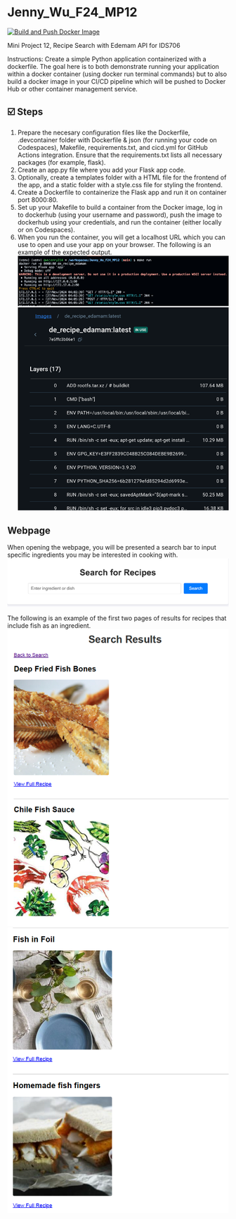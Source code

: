 # Jenny_Wu_F24_MP12

[![Build and Push Docker Image](https://github.com/nogibjj/Jenny_Wu_F24_MP12/actions/workflows/cicd.yml/badge.svg)](https://github.com/nogibjj/Jenny_Wu_F24_MP12/actions/workflows/cicd.yml)

Mini Project 12, Recipe Search with Edemam API for IDS706

Instructions: Create a simple Python application containerized with a dockerfile. The goal here is to both demonstrate running your application within a docker container (using docker run terminal commands) but to also build a docker image in your CI/CD pipeline which will be pushed to Docker Hub or other container management service.

## ☑️ Steps
1. Prepare the necesary configuration files like the Dockerfile, .devcontainer folder with Dockerfile & json (for running your code on Codespaces), Makefile, requirements.txt, and cicd.yml for GitHub Actions integration. Ensure that the requirements.txt lists all necessary packages (for example, flask).
2. Create an app.py file where you add your Flask app code.
3. Optionally, create a templates folder with a HTML file for the frontend of the app, and a static folder with a style.css file for styling the frontend.
4. Create a Dockerfile to containerize the Flask app and run it on container port 8000:80.
5. Set up your Makefile to build a container from the Docker image, log in to dockerhub (using your username and password), push the image to dockerhub using your credentials, and run the container (either locally or on Codespaces).
7. When you run the container, you will get a localhost URL which you can use to open and use your app on your browser. The following is an example of the expected output. 
![alt text](screenshots/make_run.png)
![alt text](screenshots/Picture1.png)

## Webpage 
When opening the webpage, you will be presented a search bar to input specific ingredients you may be interested in cooking with. 
![alt text](screenshots/working_website.png)

The following is an example of the first two pages of results for recipes that include fish as an ingredient. 
![alt text](screenshots/Fish_Picture1.png)
![alt text](screenshots/Fish_Picture2.png)
